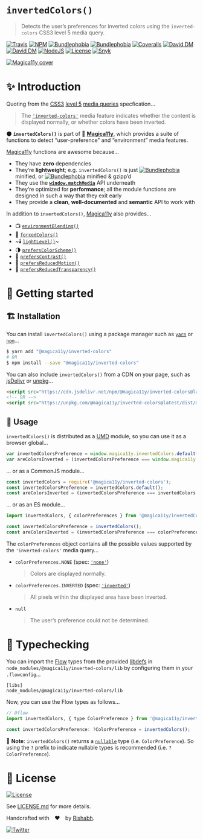 `invertedColors()`
========================
> Detects the user’s preferences for inverted colors using the `inverted-colors` CSS3 level 5 media query.

[![Travis](https://img.shields.io/travis/com/magica11y/inverted-colors.svg?style=for-the-badge)](https://travis-ci.com/magica11y/inverted-colors)
[![NPM](https://img.shields.io/npm/v/@magica11y/inverted-colors.svg?style=for-the-badge "NPM")](https://www.npmjs.com/package/@magica11y/inverted-colors)
[![Bundlephobia](https://img.shields.io/bundlephobia/min/@magica11y/inverted-colors.svg?style=for-the-badge "Bundle size (minified)")](https://bundlephobia.com/result?p=@magica11y/inverted-colors)
[![Bundlephobia](https://img.shields.io/bundlephobia/minzip/@magica11y/inverted-colors.svg?style=for-the-badge "Bundle size (minified+gzipped)")](https://bundlephobia.com/result?p=@magica11y/inverted-colors)
[![Coveralls](https://img.shields.io/coveralls/github/magica11y/inverted-colors.svg?style=for-the-badge "Test coverage status")](https://coveralls.io/github/magica11y/inverted-colors)
[![David DM](https://img.shields.io/david/magica11y/inverted-colors.svg?style=for-the-badge "Dependencies")](https://david-dm.org/magica11y/inverted-colors)
[![David DM](https://img.shields.io/david/dev/magica11y/inverted-colors.svg?style=for-the-badge "Dev Dependencies")](https://david-dm.org/magica11y/inverted-colors?type=dev)
[![NodeJS](https://img.shields.io/node/v/@magica11y/inverted-colors.svg?style=for-the-badge "Node engine")](https://www.npmjs.com/package/@magica11y/inverted-colors)
[![License](https://img.shields.io/github/license/magica11y/inverted-colors.svg?style=for-the-badge "MIT license")](LICENSE.md)
[![Snyk](https://img.shields.io/snyk/vulnerabilities/github/magica11y/inverted-colors?style=for-the-badge "Snyk vulnerabilities status")](https://snyk.io/test/github/magica11y/inverted-colors?targetFile=package.json)

[![Magica11y cover](https://cdn.jsdelivr.net/gh/magica11y/cauldron@1.0.7/assets/Magica11y-cover.jpg "Magica11y cover")](https://magica11y.github.io)


# :sparkles: Introduction

Quoting from the [CSS3](https://developer.mozilla.org/en-US/docs/Web/CSS/CSS3) [level 5](https://www.w3.org/TR/mediaqueries-5/)
[media queries](https://developer.mozilla.org/en-US/docs/Web/CSS/Media_Queries) specfication…

> The [`'inverted-colors'`](https://www.w3.org/TR/mediaqueries-5/#inverted) media feature indicates whether the content is displayed normally, or whether colors have been inverted.

:new_moon: **`invertedColors()`** is part of :crystal_ball: [**Magica11y**](https://magica11y.github.io),
which provides a suite of functions to detect “user-preference” and “environment” media features.

[Magica11y](https://magica11y.github.io) functions are awesome because…
  * They have **zero** dependencies
  * They’re **lightweight**; e.g. `invertedColors()` is just [![Bundlephobia](https://img.shields.io/bundlephobia/min/@magica11y/inverted-colors.svg?style=flat-square&label "Bundle size (minified)")](https://bundlephobia.com/result?p=@magica11y/inverted-colors) minified, or [![Bundlephobia](https://img.shields.io/bundlephobia/minzip/@magica11y/inverted-colors.svg?style=flat-square&label "Bundle size (minified+gzipped)")](https://bundlephobia.com/result?p=@magica11y/inverted-colors) minified & gzipp’d
  * They use the **[`window.matchMedia`](https://developer.mozilla.org/docs/Web/API/Window/matchMedia)** API underneath
  * They’re optimized for **performance**; all the module functions are designed in such a way that they exit early
  * They provide a **clean**, **well-documented** and **semantic** API to work with

In addition to `invertedColors()`, [Magica11y](https://magica11y.github.io) also provides…

  * :tv: [`environmentBlending()`](https://github.com/magica11y/environment-blending)
  * :art: [`forcedColors()`](https://github.com/magica11y/forced-colors)
  * ~:candle: [`lightLevel()`](https://github.com/magica11y/light-level)~
  * :last_quarter_moon: [`prefersColorScheme()`](https://github.com/magica11y/prefers-color-scheme)
  * :high_brightness: [`prefersContrast()`](https://github.com/magica11y/prefers-contrast)
  * :roller_coaster: [`prefersReducedMotion()`](https://github.com/magica11y/prefers-reduced-motion)
  * :gem: [`prefersReducedTransparency()`](https://github.com/magica11y/prefers-reduced-transparency)

# :rocket: Getting started

## :building_construction: Installation

You can install `invertedColors()` using a package manager such as [`yarn`](https://yarnpkg.com/en/package/@magica11y/inverted-colors) or [`npm`](https://www.npmjs.com/package/@magica11y/inverted-colors)…

```sh
$ yarn add "@magica11y/inverted-colors"
# OR
$ npm install --save "@magica11y/inverted-colors"
```

You can also include `invertedColors()` from a CDN on your page, such as [jsDelivr](https://www.jsdelivr.com/package/npm/@magica11y/inverted-colors) or [unpkg](https://unpkg.com/@magica11y/inverted-colors)…

```html
<script src="https://cdn.jsdelivr.net/npm/@magica11y/inverted-colors@latest/dist/magica11y.invertedColors.min.js"></script>
<!-- OR -->
<script src="https://unpkg.com/@magica11y/inverted-colors@latest/dist/magica11y.invertedColors.js"></script>
```

## :game_die: Usage

`invertedColors()` is distributed as a [UMD](https://github.com/umdjs/umd) module, so you can use it as a browser global…

```js
var invertedColorsPreference = window.magica11y.invertedColors.default();
var areColorsInverted = (invertedColorsPreference === window.magica11y.invertedColors.colorPreferences.INVERTED);
```

… or as a CommonJS module…

```js
const invertedColors = require('@magica11y/inverted-colors');
const invertedColorsPreference = invertedColors.default();
const areColorsInverted = (invertedColorsPreference === invertedColors.colorPreferences.INVERTED);
```

… or as an ES module…

```js
import invertedColors, { colorPreferences } from '@magica11y/invertedColors';

const invertedColorsPreference = invertedColors();
const areColorsInverted = (invertedColorsPreference === colorPreferences.INVERTED);
```

The `colorPreferences` object contains all the possible values supported by the `'inverted-colors'` media query…

* `colorPreferences.NONE` (spec: [`'none'`](https://www.w3.org/TR/mediaqueries-5/#valdef-media-inverted-colors-none))
  > Colors are displayed normally.
* `colorPreferences.INVERTED` (spec: [`'inverted'`](https://www.w3.org/TR/mediaqueries-5/#valdef-media-inverted-colors-inverted))
  > All pixels within the displayed area have been inverted.
* `null`
  > The user’s preference could not be determined.


# :checkered_flag: Typechecking

You can import the [Flow](https://flow.org) types from the provided [libdefs](https://flow.org/en/docs/libdefs)
in `node_modules/@magica11y/inverted-colors/lib` by configuring them in your `.flowconfig`…

```
[libs]
node_modules/@magica11y/inverted-colors/lib
```

Now, you can use the Flow types as follows…

```js
// @flow
import invertedColors, { type ColorPreference } from '@magica11y/inverted-colors';

const invertedColorsPreference: ?ColorPreference = invertedColors();
```

:tophat: **Note**: `invertedColors()` returns a [`nullable`](https://flow.org/en/docs/types/primitives/#toc-null-and-void)
type (i.e. `ColorPreference`). So using the `?` prefix to indicate nullable types is recommended (i.e. `?ColorPreference`).


# :scroll: License

[![License](https://img.shields.io/github/license/magica11y/magica11y.svg?style=for-the-badge "MIT license")](LICENSE.md)

See [LICENSE.md](LICENSE.md) for more details.

Handcrafted with :heart: by [Rishabh](https://rishabh.ink).

[![Twitter](https://img.shields.io/twitter/follow/rishabh_ink.svg?style=social)](https://twitter.com/rishabh_ink)
